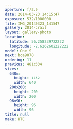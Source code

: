 ```yaml
---
aperture: f/2.0
date: 2014-03-23 14:15:47
exposure: 532/1000000
file: IMG_20140323_141547
gallery: 2014-crail
layout: gallery-photo
location:
  latitude: 56.258239722222
  longitude: -2.6262602222222
model: One S
next: bca9078
ordering: 11
previous: 481c334
sizes:
  640w:
    height: 1132
    width: 640
  200x200:
    height: 200
    width: 200
  96x96:
    height: 96
    width: 96
title: null
make: HTC
---
```


